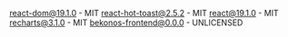[react-dom@19.1.0](https://github.com/facebook/react) - MIT
[react-hot-toast@2.5.2](https://github.com/timolins/react-hot-toast) - MIT
[react@19.1.0](https://github.com/facebook/react) - MIT
[recharts@3.1.0](https://github.com/recharts/recharts) - MIT
[bekonos-frontend@0.0.0](undefined) - UNLICENSED
